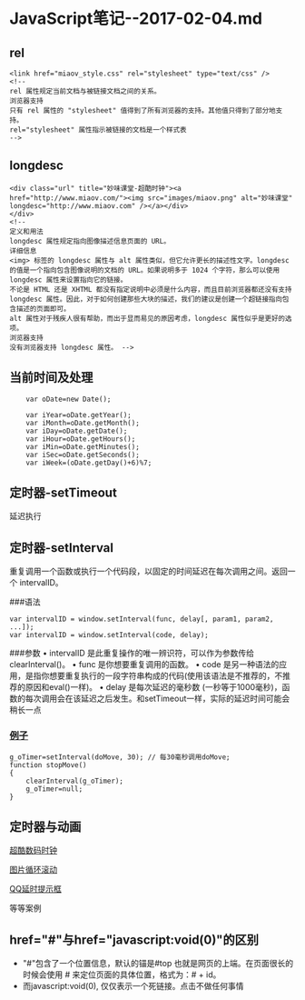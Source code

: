 # JavaScript笔记--2017-02-04.md

## rel

```
<link href="miaov_style.css" rel="stylesheet" type="text/css" />
<!-- 
rel 属性规定当前文档与被链接文档之间的关系。
浏览器支持
只有 rel 属性的 "stylesheet" 值得到了所有浏览器的支持。其他值只得到了部分地支持。 
rel="stylesheet" 属性指示被链接的文档是一个样式表
-->
```

## longdesc

```
<div class="url" title="妙味课堂-超酷时钟"><a href="http://www.miaov.com/"><img src="images/miaov.png" alt="妙味课堂" longdesc="http://www.miaov.com" /></a></div>
</div>
<!--
定义和用法
longdesc 属性规定指向图像描述信息页面的 URL。
详细信息
<img> 标签的 longdesc 属性与 alt 属性类似，但它允许更长的描述性文字。longdesc 的值是一个指向包含图像说明的文档的 URL。如果说明多于 1024 个字符，那么可以使用 longdesc 属性来设置指向它的链接。
不论是 HTML 还是 XHTML 都没有指定说明中必须是什么内容，而且目前浏览器都还没有支持 longdesc 属性。因此，对于如何创建那些大块的描述，我们的建议是创建一个超链接指向包含描述的页面即可。
alt 属性对于残疾人很有帮助，而出于显而易见的原因考虑，longdesc 属性似乎是更好的选项。
浏览器支持
没有浏览器支持 longdesc 属性。 -->
```

## 当前时间及处理

```
	var oDate=new Date();
	
	var iYear=oDate.getYear();
	var iMonth=oDate.getMonth();
	var iDay=oDate.getDate();
	var iHour=oDate.getHours();
	var iMin=oDate.getMinutes();
	var iSec=oDate.getSeconds();
	var iWeek=(oDate.getDay()+6)%7;
```

## 定时器-setTimeout

延迟执行

## 定时器-setInterval

重复调用一个函数或执行一个代码段，以固定的时间延迟在每次调用之间。返回一个 intervalID。

###语法
```
var intervalID = window.setInterval(func, delay[, param1, param2, ...]);
var intervalID = window.setInterval(code, delay);
```

###参数
	•	intervalID 是此重复操作的唯一辨识符，可以作为参数传给clearInterval()。
	•	func 是你想要重复调用的函数。
	•	code 是另一种语法的应用，是指你想要重复执行的一段字符串构成的代码(使用该语法是不推荐的，不推荐的原因和eval()一样)。
	•	delay 是每次延迟的毫秒数 (一秒等于1000毫秒)，函数的每次调用会在该延迟之后发生。和setTimeout一样，实际的延迟时间可能会稍长一点
		
### [例子](https://developer.mozilla.org/zh-CN/docs/Web/API/Window/setInterval)
```
g_oTimer=setInterval(doMove, 30); // 每30毫秒调用doMove;
function stopMove()
{
	clearInterval(g_oTimer);
	g_oTimer=null;
}
```

## 定时器与动画

[超酷数码时钟](file:///Users/weiminghua/Documents/JavaScript/part1/0/课程案例3/超酷数码钟表/miaov_demo.html)

[图片循环滚动](file:///Users/weiminghua/Documents/JavaScript/part1/0/课程案例3/无缝滚动图片/miaov_demo.html)

[QQ延时提示框](file:///Users/weiminghua/Documents/JavaScript/part1/0/课程案例4/QQ延时提示框/qq.html)

等等案例

## href="#"与href="javascript:void(0)"的区别

- "#"包含了一个位置信息，默认的锚是#top 也就是网页的上端。在页面很长的时候会使用 # 来定位页面的具体位置，格式为：# + id。
- 而javascript:void(0), 仅仅表示一个死链接。点击不做任何事情


